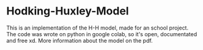 # Hodking-Huxley-Model
This is an implementation of the H-H model, made for an school project. The code was wrote on python in google colab, so it's open, documentated and free xd. More information about the model on the pdf.
